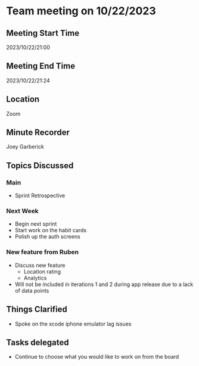 # Team meeting on 10/22/2023
## Meeting Start Time
2023/10/22/21:00
## Meeting End Time
2023/10/22/21:24
## Location
Zoom
## Minute Recorder
Joey Garberick
## Topics Discussed
### Main
- Sprint Retrospective
### Next Week
- Begin next sprint
- Start work on the habit cards
- Polish up the auth screens
### New feature from Ruben
- Discuss new feature
  - Location rating
  - Analytics
- Will not be included in iterations 1 and 2 during app release due to a lack of data points
## Things Clarified
- Spoke on the xcode iphone emulator lag issues
## Tasks delegated
- Continue to choose what you would like to work on from the board
